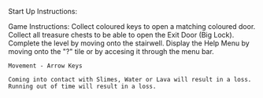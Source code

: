 Start Up Instructions:


Game Instructions:
    Collect coloured keys to open a matching coloured door.
    Collect all treasure chests to be able to open the Exit Door (Big Lock).
    Complete the level by moving onto the stairwell.
    Display the Help Menu by moving onto the "?" tile or by accesing it through the menu bar.

    Movement - Arrow Keys
    
    Coming into contact with Slimes, Water or Lava will result in a loss.
    Running out of time will result in a loss.
